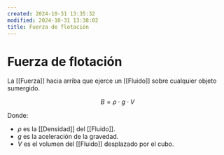 ```yaml
---
created: 2024-10-31 13:35:32
modified: 2024-10-31 13:38:02
title: Fuerza de flotación
---
```


# Fuerza de flotación

La [[Fuerza]] hacia arriba que ejerce un [[Fluido]] sobre cualquier objeto sumergido.

$$
B = \rho \cdot g \cdot V
$$

Donde:

- $\rho$ es la [[Densidad]] del [[Fluido]].
- $g$ es la aceleración de la gravedad.
- $V$ es el volumen del [[Fluido]] desplazado por el cubo.
